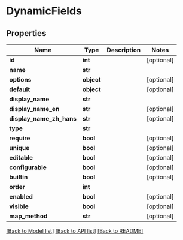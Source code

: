 # DynamicFields

## Properties
Name | Type | Description | Notes
------------ | ------------- | ------------- | -------------
**id** | **int** |  | [optional]
**name** | **str** |  |
**options** | **object** |  | [optional]
**default** | **object** |  | [optional]
**display_name** | **str** |  |
**display_name_en** | **str** |  | [optional]
**display_name_zh_hans** | **str** |  | [optional]
**type** | **str** |  |
**require** | **bool** |  | [optional]
**unique** | **bool** |  | [optional]
**editable** | **bool** |  | [optional]
**configurable** | **bool** |  | [optional]
**builtin** | **bool** |  | [optional]
**order** | **int** |  |
**enabled** | **bool** |  | [optional]
**visible** | **bool** |  | [optional]
**map_method** | **str** |  | [optional]

[[Back to Model list]](../README.md#documentation-for-models) [[Back to API list]](../README.md#documentation-for-api-endpoints) [[Back to README]](../README.md)
